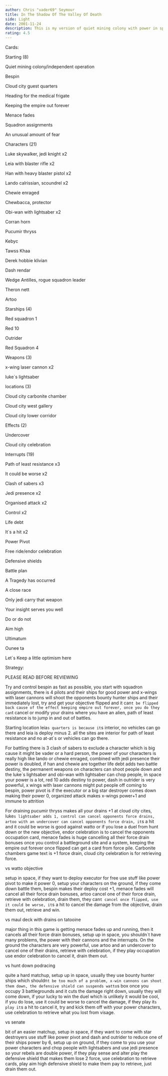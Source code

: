 ```yaml
---
author: Chris "vader69" Seymour
title: In The Shadow Of The Valley Of Death
side: Light
date: 2001-11-24
description: This is my version of quiet mining colony with power in space and ground and has retrieval and good drains
rating: 4.5
---
```

Cards: 

Starting (8)
Quiet mining colony/independent operation
Bespin
Cloud city guest quarters
Heading for the medical frigate
Keeping the empire out forever
Menace fades
Squadron assignments
An unusual amount of fear

Characters (21)
Luke skywalker, jedi knight x2
Leia with blaster rifle x2
Han with heavy blaster pistol x2
Lando calrissian, scoundrel x2
Chewie enraged
Chewbacca, protector
Obi-wan with lightsaber x2
Corran horn
Pucumir thryss
Kebyc
Tawss Khaa
Derek hobbie klivian
Dash rendar
Wedge Antilles, rogue squadron leader
Theron nett
Artoo

Starships (4)
Red squadron 1 
Red 10
Outrider
Red Squadron 4

Weapons (3)
x-wing laser cannon x2
luke`s lightsaber

locations (3)
Cloud city carbonite chamber
Cloud city west gallery
Cloud city lower corridor

Effects (2)
Undercover
Cloud city celebration

Interrupts (19)
Path of least resistance x3
It could be worse x2
Clash of sabers x3
Jedi presence x2
Organised attack x2
Control x2
Life debt
It`s a hit x2
Power Pivot
Free ride/endor celebration

Defensive shields
Battle plan
A Tragedy has occurred 
A close race
Only jedi carry that weapon
Your insight serves you well
Do or do not
Aim high
Ultimatum
Ounee ta
Let`s Keep a little optimism here


Strategy: 

PLEASE READ BEFORE REVIEWING

Try and control bespin as fast as possible, you start with squadron assignments, there is 4 pilots and their ships for good power and x-wings with laser cannons will shoot the opponents bounty hunter ships and their immediately lost, try and get your objective flipped and it can`t be flipped back cause of the effect keeping empire out forever, once you do they can`t cancel or modify your drains where you have an alien, path of least resistance is to jump in and out of battles.
Starting location leia`s quarters is because it`s interior, no vehicles can go there and leia is deploy minus 2. all the sites are interior for path of least resistance and no at-at`s or vehicles can go there.

For battling there is 3 clash of sabers to exclude a character which is big cause it might be vader or a hard person, the power of your characters is really high like lando or chewie enraged, combined with jedi presence their power is doubled, if han and chewie are together life debt adds two battle destiny, the permanent weapons on characters can shoot people down and the luke`s lightsaber and obi-wan with lightsaber can chop people, in space your power is a lot, red 10 adds destiny to power, dash in outrider is very powerful, x wings with laser cannons might put people off coming to bespin, power pivot is if the executor or a big star destroyer comes down making their power 0, organized attack makes x-wings power+1 and immune to attrition

For draining pucumir thryss makes all your drains +1 at cloud city cites, luke`s lightsaber adds 1, control can cancel opponents force drains, artoo with an undercover can cancel opponents force drain, it`s a hit and it could be worse is good against watto or if you lose a duel from hunt down or the new objective, endor celebration is to cancel the opponents occupation card, menace fades is huge cancelling all their force drain bonuses once you control a battleground site and a system, keeping the empire out forever once flipped can get a card from force pile. Carbonite chambers game text is +1 force drain, cloud city celebration is for retrieving force.


vs watto objective
setup in space, if they want to deploy executor for free use stuff like power pivot to make it power 0, setup your characters on the ground, if they come down battle them, bespin makes their deploy cost +1, menace fades will cancel all their force drain bonuses, artoo cancel one of their force drain, retrieve with celebration, drain them, they can`t cancel once flipped, use it could be worse, it`s a hit to cancel the damage from the objective, drain them out, retrieve and win.

vs maul deck with drains on tatooine
major thing in this game is getting menace fades up and running, then it cancels all their force drain bonuses, setup up in space, you shouldn`t have many problems, the power with their cannons and the interrupts. On the ground the characters are very powerful, use artoo and an undercover to cancel one of their drains, retrieve with celebration, if they play occupation use endor celebration to cancel it, drain them out.

vs hunt down podracing
quite a hard matchup, setup up in space, usually they use bounty hunter ships which shouldn`t be too much of a problem, x-win cannons can shoot them down, the defensive shield can suspends watto`s box once you occupy 3 battlegrounds and it cuts the damage right down, usually they will come down, if your lucky to win the duel which is unlikely it would be cool, if you do lose, use it could be worse to cancel the damage, if they play it`s play it`s a hit to cancel it, try and kick them off with your power characters, use celebration to retrieve what you lost from visage.

vs senate
bit of an easier matchup, setup in space, if they want to come with star destroyers use stuff like power pivot and dash and outrider to reduce one of their ships power by 6, setup up on ground, if they come to you use your power characters and chop people with lightsabers and use jedi presence so your rebels are double power, if they play sense and alter play the defensive shield that makes them lose 2 force, use celebration to retrieve cards, play aim high defensive shield to make them pay to retrieve, just drain them out.












